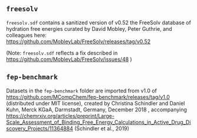 ## `freesolv`
`freesolv.sdf` contains a sanitized version of v0.52 the FreeSolv database of hydration free energies curated by David Mobley, Peter Guthrie, and colleagues here: https://github.com/MobleyLab/FreeSolv/releases/tag/v0.52

(Note: `freesolv.sdf` reflects a fix described in https://github.com/MobleyLab/FreeSolv/issues/48 )

## `fep-benchmark`
Datasets in the `fep-benchmark` folder are imported from v1.0 of https://github.com/MCompChem/fep-benchmark/releases/tag/v1.0 (distributed under MIT license), created by Christina Schindler and Daniel Kuhn, Merck KGaA, Darmstadt, Germany, December 2018 , accompanying https://chemrxiv.org/articles/preprint/Large-Scale_Assessment_of_Binding_Free_Energy_Calculations_in_Active_Drug_Discovery_Projects/11364884 (Schindler et al., 2019)
